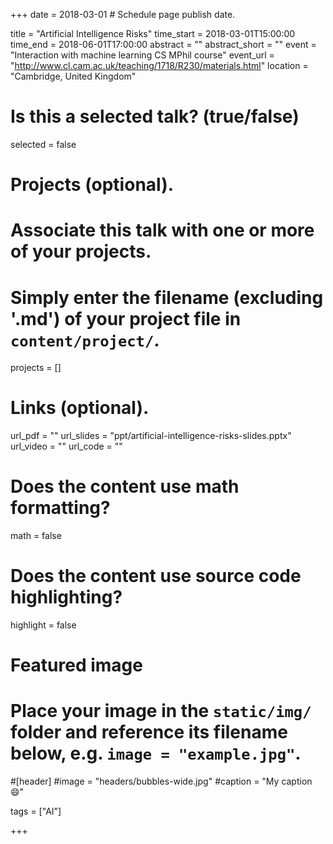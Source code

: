 +++
date = 2018-03-01 # Schedule page publish date.

title = "Artificial Intelligence Risks"
time_start = 2018-03-01T15:00:00
time_end = 2018-06-01T17:00:00
abstract = ""
abstract_short = ""
event = "Interaction with machine learning CS MPhil course"
event_url = "http://www.cl.cam.ac.uk/teaching/1718/R230/materials.html"
location = "Cambridge, United Kingdom"

# Is this a selected talk? (true/false)
selected = false

# Projects (optional).
#   Associate this talk with one or more of your projects.
#   Simply enter the filename (excluding '.md') of your project file in `content/project/`.
projects = []

# Links (optional).
url_pdf = ""
url_slides = "ppt/artificial-intelligence-risks-slides.pptx"
url_video = ""
url_code = ""

# Does the content use math formatting?
math = false

# Does the content use source code highlighting?
highlight = false

# Featured image
# Place your image in the `static/img/` folder and reference its filename below, e.g. `image = "example.jpg"`.
#[header]
#image = "headers/bubbles-wide.jpg"
#caption = "My caption :smile:"

tags = ["AI"]

+++
